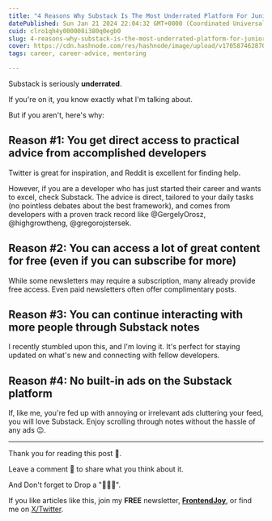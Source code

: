 ```yaml
---
title: "4 Reasons Why Substack Is The Most Underrated Platform For Junior To Mid-Level Developers Looking To Advance Their Career"
datePublished: Sun Jan 21 2024 22:04:32 GMT+0000 (Coordinated Universal Time)
cuid: clro1qh4y000008i380q0egb0
slug: 4-reasons-why-substack-is-the-most-underrated-platform-for-junior-to-mid-level-developers-looking-to-advance-their-career
cover: https://cdn.hashnode.com/res/hashnode/image/upload/v1705874628706/a3feef43-2b6f-4b00-a25e-0eee2aa9d7e2.jpeg
tags: career, career-advice, mentoring

---
```


Substack is seriously **underrated**.

If you're on it, you know exactly what I'm talking about.

But if you aren't, here's why:

## Reason #1: You get direct access to practical advice from accomplished developers

Twitter is great for inspiration, and Reddit is excellent for finding help.

However, if you are a developer who has just started their career and wants to excel, check Substack. The advice is direct, tailored to your daily tasks (no pointless debates about the best framework), and comes from developers with a proven track record like @GergelyOrosz, @highgrowtheng, @gregorojstersek.

## Reason #2: You can access a lot of great content for free (even if you can subscribe for more)

While some newsletters may require a subscription, many already provide free access. Even paid newsletters often offer complimentary posts.

## Reason #3: You can continue interacting with more people through Substack notes

I recently stumbled upon this, and I'm loving it. It's perfect for staying updated on what's new and connecting with fellow developers.

## Reason #4: No built-in ads on the Substack platform

If, like me, you're fed up with annoying or irrelevant ads cluttering your feed, you will love Substack. Enjoy scrolling through notes without the hassle of any ads 😉.

---

Thank you for reading this post 🙏.

Leave a comment 📩 to share what you think about it.

And Don't forget to Drop a "💖🦄🔥".

If you like articles like this, join my **FREE** newsletter, **[FrontendJoy](https://frontendjoy.substack.com/)**, or find me on [X/Twitter](https://twitter.com/_ndeyefatoudiop).